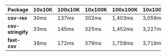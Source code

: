 | Package | 10x10K | 100x10K | 10x100K | 100x100K | 10x1000K 
|---------|---|---|---|---|---
| **csv-rex** | 30ms | 137ms | 302ms | 1,403ms | 3,059ms 
| **csv-stringify** | 33ms | 145ms | 325ms | 1,452ms | 3,227ms 
| **fast-csv** | 38ms | 172ms | 379ms | 1,758ms | 3,719ms 
